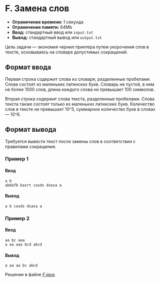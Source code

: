 # F. Замена слов

- **Ограничение времени:** 1 секунда
- **Ограничение памяти:** 64Mb
- **Ввод:** стандартный ввод или `input.txt`
- **Вывод:** стандартный вывод или `output.txt`

Цель задачи — экономия чернил принтера путем укорочения слов в тексте, основываясь на словаре допустимых сокращений.

## Формат ввода

Первая строка содержит слова из словаря, разделенные пробелами. Слова состоят из маленьких латинских букв. Словарь не пустой, в нем не более 1000 слов, длина каждого слова не превышает 100 символов.

Вторая строка содержит слова текста, разделенные пробелами. Слова текста также состоят только из маленьких латинских букв. Количество слов в тексте не превышает 10^5, суммарное количество букв в словах — 10^6.

## Формат вывода

Требуется вывести текст после замены слов в соответствии с правилами сокращения.

### Пример 1

#### Ввод

```
a b
abdafb basrt casds dsasa a
```

#### Вывод

```
a b casds dsasa a
```

### Пример 2

#### Ввод

```
aa bc aaa
a aa aaa bcd abcd
```

#### Вывод

```
a aa aa bc abcd
```

Решение в файле [*F.java*](F.java).